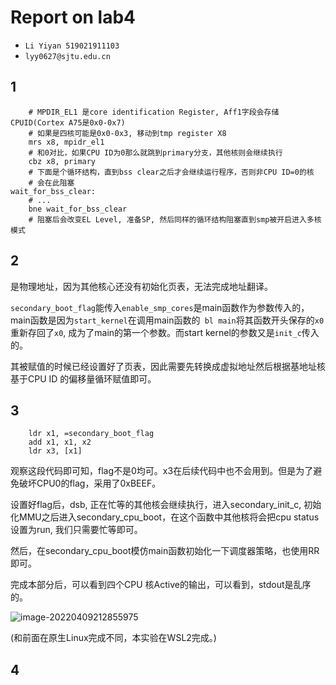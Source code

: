 # Report on lab4

- `Li Yiyan 519021911103`
- `lyy0627@sjtu.edu.cn`

## 1
```assembly
	# MPDIR_EL1 是core identification Register, Aff1字段会存储CPUID(Cortex A75是0x0-0x7)
	# 如果是四核可能是0x0-0x3, 移动到tmp register X8
	mrs	x8, mpidr_el1
	# 和0对比，如果CPU ID为0那么就跳到primary分支，其他核则会继续执行
	cbz	x8, primary
	# 下面是个循环结构，直到bss clear之后才会继续运行程序，否则非CPU ID=0的核
	# 会在此阻塞
wait_for_bss_clear:
	# ...
	bne	wait_for_bss_clear
	# 阻塞后会改变EL Level, 准备SP, 然后同样的循环结构阻塞直到smp被开启进入多核模式
```

## 2

是物理地址，因为其他核心还没有初始化页表，无法完成地址翻译。

`secondary_boot_flag`能传入`enable_smp_cores`是main函数作为参数传入的，main函数是因为`start_kernel`在调用main函数的` bl main`将其函数开头保存的`x0`重新存回了`x0`, 成为了main的第一个参数。而start kernel的参数又是`init_c`传入的。

其被赋值的时候已经设置好了页表，因此需要先转换成虚拟地址然后根据基地址核基于CPU ID 的偏移量循环赋值即可。

## 3

```assembly
	ldr	x1, =secondary_boot_flag
	add	x1, x1, x2
	ldr	x3, [x1]
```

观察这段代码即可知，flag不是0均可。x3在后续代码中也不会用到。但是为了避免破坏CPU0的flag，采用了0xBEEF。

设置好flag后，dsb, 正在忙等的其他核会继续执行，进入secondary_init_c, 初始化MMU之后进入secondary_cpu_boot，在这个函数中其他核将会把cpu status设置为run, 我们只需要忙等即可。

然后，在secondary_cpu_boot模仿main函数初始化一下调度器策略，也使用RR即可。

完成本部分后，可以看到四个CPU 核Active的输出，可以看到，stdout是乱序的。

![image-20220409212855975](https://s2.loli.net/2022/04/09/AmWNbXon7uPvRlB.png)

(和前面在原生Linux完成不同，本实验在WSL2完成。)

## 4

